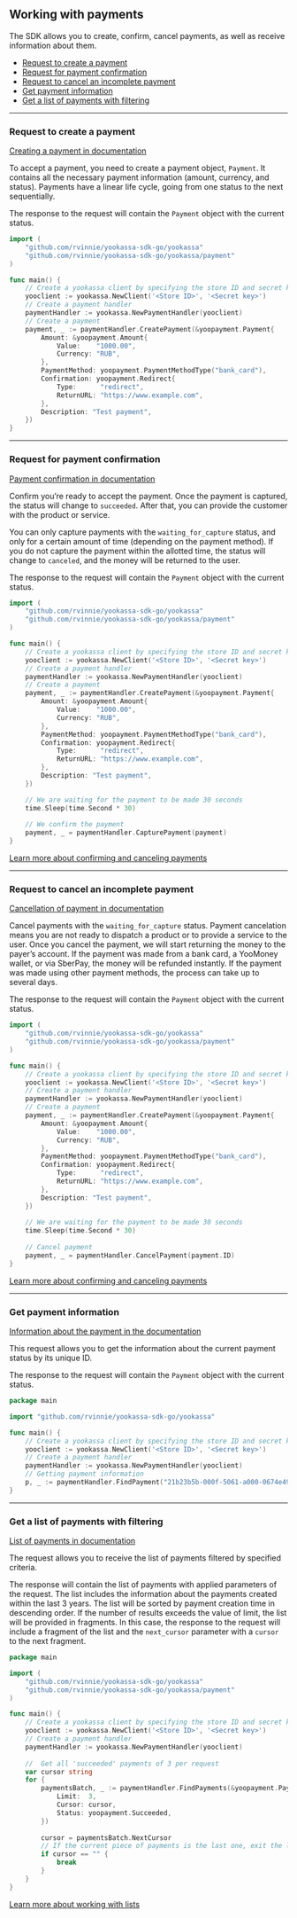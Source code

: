 ## Working with payments

The SDK allows you to create, confirm, cancel payments, as well as receive information about them.

* [Request to create a payment](#Request-to-create-a-payment)
* [Request for payment confirmation](#Request-for-payment-confirmation)
* [Request to cancel an incomplete payment](#Request-to-cancel-an-incomplete-payment)
* [Get payment information](#Get-payment-information)
* [Get a list of payments with filtering](#Get-a-list-of-payments-with-filtering)

---

### Request to create a payment
[Creating a payment in documentation](https://yookassa.ru/developers/api?lang=en#create_payment)

To accept a payment, you need to create a payment object, `Payment`.
It contains all the necessary payment information (amount, currency, and status).
Payments have a linear life cycle, going from one status to the next sequentially.

The response to the request will contain the `Payment` object with the current status.

```go
import (
	"github.com/rvinnie/yookassa-sdk-go/yookassa"
	"github.com/rvinnie/yookassa-sdk-go/yookassa/payment"
)

func main() {
	// Create a yookassa client by specifying the store ID and secret key
	yooclient := yookassa.NewClient('<Store ID>', '<Secret key>')
	// Create a payment handler
	paymentHandler := yookassa.NewPaymentHandler(yooclient)
	// Create a payment
	payment, _ := paymentHandler.CreatePayment(&yoopayment.Payment{
		Amount: &yoopayment.Amount{
			Value:    "1000.00",
			Currency: "RUB",
		},
		PaymentMethod: yoopayment.PaymentMethodType("bank_card"),
		Confirmation: yoopayment.Redirect{
			Type:      "redirect",
			ReturnURL: "https://www.example.com",
		},
		Description: "Test payment",
	})
}
```

---

### Request for payment confirmation

[Payment confirmation in documentation](https://yookassa.ru/developers/api?lang=en#capture_payment)

Confirm you’re ready to accept the payment. Once the payment is captured, the status will change to `succeeded`. 
After that, you can provide the customer with the product or service.

You can only capture payments with the `waiting_for_capture` status,
and only for a certain amount of time (depending on the payment method).
If you do not capture the payment within the allotted time, the status will change to `canceled`,
and the money will be returned to the user.

The response to the request will contain the `Payment` object with the current status.

```go
import (
	"github.com/rvinnie/yookassa-sdk-go/yookassa"
	"github.com/rvinnie/yookassa-sdk-go/yookassa/payment"
)

func main() {
	// Create a yookassa client by specifying the store ID and secret key
	yooclient := yookassa.NewClient('<Store ID>', '<Secret key>')
	// Create a payment handler
	paymentHandler := yookassa.NewPaymentHandler(yooclient)
	// Create a payment
	payment, _ := paymentHandler.CreatePayment(&yoopayment.Payment{
		Amount: &yoopayment.Amount{
			Value:    "1000.00",
			Currency: "RUB",
		},
		PaymentMethod: yoopayment.PaymentMethodType("bank_card"),
		Confirmation: yoopayment.Redirect{
			Type:      "redirect",
			ReturnURL: "https://www.example.com",
		},
		Description: "Test payment",
	})

	// We are waiting for the payment to be made 30 seconds
	time.Sleep(time.Second * 30)
	
	// We confirm the payment
	payment, _ = paymentHandler.CapturePayment(payment)
}
```
[Learn more about confirming and canceling payments](https://yookassa.ru/developers/payment-acceptance/getting-started/payment-process?lang=en#capture-and-cancel)


---

### Request to cancel an incomplete payment
[Cancellation of payment in documentation](https://yookassa.ru/developers/api?lang=en#cancel_payment)

Cancel payments with the `waiting_for_capture` status.
Payment cancelation means you are not ready to dispatch a product or to provide a service to the user.
Once you cancel the payment, we will start returning the money to the payer’s account.
If the payment was made from a bank card, a YooMoney wallet, or via SberPay, the money will be refunded instantly.
If the payment was made using other payment methods, the process can take up to several days.

The response to the request will contain the `Payment` object with the current status.
```go
import (
    "github.com/rvinnie/yookassa-sdk-go/yookassa"
    "github.com/rvinnie/yookassa-sdk-go/yookassa/payment"
)

func main() {
    // Create a yookassa client by specifying the store ID and secret key
    yooclient := yookassa.NewClient('<Store ID>', '<Secret key>')
    // Create a payment handler
    paymentHandler := yookassa.NewPaymentHandler(yooclient)
    // Create a payment
    payment, _ := paymentHandler.CreatePayment(&yoopayment.Payment{
        Amount: &yoopayment.Amount{
            Value:    "1000.00",
            Currency: "RUB",
        },
        PaymentMethod: yoopayment.PaymentMethodType("bank_card"),
        Confirmation: yoopayment.Redirect{
            Type:      "redirect",
            ReturnURL: "https://www.example.com",
        },
        Description: "Test payment",
    })
    
    // We are waiting for the payment to be made 30 seconds
    time.Sleep(time.Second * 30)
    
    // Cancel payment
    payment, _ = paymentHandler.CancelPayment(payment.ID)
}
```
[Learn more about confirming and canceling payments](https://yookassa.ru/developers/payments/payment-process?lang=en#capture-and-cancel)

---

### Get payment information

[Information about the payment in the documentation](https://yookassa.ru/developers/api?lang=en#get_payment)

This request allows you to get the information about the current payment status by its unique ID.

The response to the request will contain the `Payment` object with the current status.

```go
package main

import "github.com/rvinnie/yookassa-sdk-go/yookassa"

func main() {
	// Create a yookassa client by specifying the store ID and secret key
	yooclient := yookassa.NewClient('<Store ID>', '<Secret key>')
	// Create a payment handler
	paymentHandler := yookassa.NewPaymentHandler(yooclient)
	// Getting payment information
	p, _ := paymentHandler.FindPayment("21b23b5b-000f-5061-a000-0674e49a8c10")
}
```
---

### Get a list of payments with filtering

[List of payments in documentation](https://yookassa.ru/developers/api?lang=en#get_payments_list)

The request allows you to receive the list of payments filtered by specified criteria.

The response will contain the list of payments with applied parameters of the request.
The list includes the information about the payments created within the last 3 years.
The list will be sorted by payment creation time in descending order.
If the number of results exceeds the value of limit, the list will be provided in fragments.
In this case, the response to the request will include a fragment of the list and the `next_cursor` parameter
with a `cursor` to the next fragment.

```go
package main

import (
	"github.com/rvinnie/yookassa-sdk-go/yookassa"
	"github.com/rvinnie/yookassa-sdk-go/yookassa/payment"
)

func main() {
	// Create a yookassa client by specifying the store ID and secret key
	yooclient := yookassa.NewClient('<Store ID>', '<Secret key>')
	// Create a payment handler
	paymentHandler := yookassa.NewPaymentHandler(yooclient)
	
	//  Get all 'succeeded' payments of 3 per request
	var cursor string
	for {
		paymentsBatch, _ := paymentHandler.FindPayments(&yoopayment.PaymentListFilter{
			Limit:  3,
			Cursor: cursor,
			Status: yoopayment.Succeeded,
		})
		
		cursor = paymentsBatch.NextCursor
		// If the current piece of payments is the last one, exit the loop
		if cursor == "" { 
			break
		}
	}
}
```
[Learn more about working with lists](https://yookassa.ru/developers/using-api/lists?lang=en)